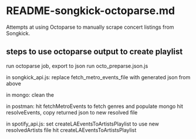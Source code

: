 # README-songkick-octoparse.md

Attempts at using Octoparse to manually scrape concert listings from Songkick.

## steps to use octoparse output to create playlist

run octoparse job, export to json
run octo_preparse.json.js

in songkick_api.js:
replace fetch_metro_events_file with generated json from above

in mongo:
clean the 

in postman:
hit fetchMetroEvents to fetch genres and populate mongo
hit resolveEvents, copy returned json to new resolved file

in spotify_api.js:
set createLAEventsToArtistsPlaylist to use new resolvedArtists file
hit createLAEventsToArtistsPlaylist

